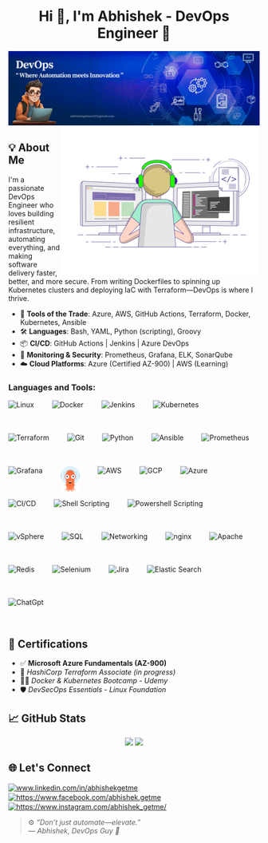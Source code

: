 <h1 align="center">Hi 👋, I'm Abhishek - DevOps Engineer 🚀</h1>

<div align="center">
  <img src="https://github.com/abhishekgetme12/abhishekgetme12/blob/main/Abhishek_DevOps.png" alt="DevOpsShack Banner">
</div>
<img align="right" alt="Coding" width="400" src="https://raw.githubusercontent.com/devSouvik/devSouvik/master/gif3.gif">

## 💡 About Me

I'm a passionate DevOps Engineer who loves building resilient infrastructure, automating everything, and making software delivery faster, better, and more secure. From writing Dockerfiles to spinning up Kubernetes clusters and deploying IaC with Terraform—DevOps is where I thrive.

- 🧰 **Tools of the Trade**: Azure, AWS, GitHub Actions, Terraform, Docker, Kubernetes, Ansible  
- 🛠️ **Languages**: Bash, YAML, Python (scripting), Groovy  
- 📦 **CI/CD**: GitHub Actions | Jenkins | Azure DevOps  
- 🔐 **Monitoring & Security**: Prometheus, Grafana, ELK, SonarQube  
- ☁️ **Cloud Platforms**: Azure (Certified AZ-900) | AWS (Learning)


<h3 align="left">Languages and Tools:</h3>
<div align="left" style="display: flex; flex-wrap: wrap; gap: 16px;">
    <img src="https://cdn.jsdelivr.net/gh/devicons/devicon/icons/linux/linux-original.svg" alt="Linux" height="50" style="margin-right:20px;" />
    <img src="https://cdn.jsdelivr.net/gh/devicons/devicon/icons/docker/docker-original.svg" alt="Docker" height="50" style="margin-right:20px;" />
    <img src="https://cdn.jsdelivr.net/gh/devicons/devicon/icons/jenkins/jenkins-original.svg" alt="Jenkins" height="50" style="margin-right:20px;" />
    <img src="https://cdn.jsdelivr.net/gh/devicons/devicon/icons/kubernetes/kubernetes-plain.svg" alt="Kubernetes" height="50" style="margin-right:20px;" />
    <img src="https://cdn.jsdelivr.net/gh/devicons/devicon/icons/terraform/terraform-original.svg" alt="Terraform" height="50" style="margin-right:20px;" />
    <img src="https://cdn.jsdelivr.net/gh/devicons/devicon/icons/git/git-original.svg" alt="Git" height="50" style="margin-right:20px;" />
    <img src="https://cdn.jsdelivr.net/gh/devicons/devicon/icons/python/python-original.svg" alt="Python" height="50" style="margin-right:20px;" />
    <img src="https://cdn.jsdelivr.net/gh/devicons/devicon/icons/ansible/ansible-original.svg" alt="Ansible" height="50" style="margin-right:20px;" />
    <img src="https://cdn.jsdelivr.net/gh/devicons/devicon/icons/prometheus/prometheus-original.svg" alt="Prometheus" height="50" style="margin-right:20px;" />
    <img src="https://cdn.jsdelivr.net/gh/devicons/devicon/icons/grafana/grafana-original.svg" alt="Grafana" height="50" style="margin-right:20px;" />
    <img src="https://raw.githubusercontent.com/cncf/artwork/master/projects/argo/icon/color/argo-icon-color.svg" alt="ArgoCD" height="50" style="margin-right:20px;" />
    <img src="https://cdn.jsdelivr.net/gh/devicons/devicon/icons/amazonwebservices/amazonwebservices-original-wordmark.svg" alt="AWS" height="50" style="margin-right:20px;" />
    <img src="https://cdn.jsdelivr.net/gh/devicons/devicon/icons/googlecloud/googlecloud-original.svg" alt="GCP" height="50" style="margin-right:20px;" />
    <img src="https://cdn.jsdelivr.net/gh/devicons/devicon/icons/azure/azure-original.svg" alt="Azure" height="50" style="margin-right:20px;" />
    <img src="https://cdn.jsdelivr.net/gh/devicons/devicon/icons/githubactions/githubactions-original.svg" alt="CI/CD" height="50" style="margin-right:20px;" />
    <img src="https://cdn.jsdelivr.net/gh/devicons/devicon/icons/bash/bash-original.svg" alt="Shell Scripting" height="50" style="margin-right:20px;" />
    <img src="https://cdn.jsdelivr.net/gh/devicons/devicon/icons/powershell/powershell-original.svg" alt="Powershell Scripting" height="50" style="margin-right:20px;" />
    <img src="https://cdn.jsdelivr.net/gh/devicons/devicon/icons/vsphere/vsphere-original.svg" alt="vSphere" height="50" style="margin-right:20px;" />
    <img src="https://cdn.jsdelivr.net/gh/devicons/devicon/icons/mysql/mysql-original.svg" alt="SQL" height="50" style="margin-right:20px;" />
    <img src="https://cdn.jsdelivr.net/gh/devicons/devicon/icons/networkx/networkx-original.svg" alt="Networking" height="50" style="margin-right:20px;" />
    <img src="https://cdn.jsdelivr.net/gh/devicons/devicon/icons/nginx/nginx-original.svg" alt="nginx" height="50" style="margin-right:20px;" />
    <img src="https://cdn.jsdelivr.net/gh/devicons/devicon/icons/apache/apache-original.svg" alt="Apache" height="50" style="margin-right:20px;" />
    <img src="https://cdn.jsdelivr.net/gh/devicons/devicon/icons/redis/redis-original.svg" alt="Redis" height="50" style="margin-right:20px;" />
    <img src="https://cdn.jsdelivr.net/gh/devicons/devicon/icons/selenium/selenium-original.svg" alt="Selenium" height="50" style="margin-right:20px;" />
    <img src="https://cdn.jsdelivr.net/gh/devicons/devicon/icons/jira/jira-original.svg" alt="Jira" height="50" style="margin-right:20px;" />
    <img src="https://cdn.jsdelivr.net/gh/devicons/devicon/icons/elasticsearch/elasticsearch-original.svg" alt="Elastic Search" height="50" style="margin-right:20px;" />
    <img src="https://upload.wikimedia.org/wikipedia/commons/0/04/ChatGPT_logo.svg" alt="ChatGpt" height="50" style="margin-right:20px;" />
</div>


## 📜 Certifications

- ✅ **Microsoft Azure Fundamentals (AZ-900)**  
- 🧠 *HashiCorp Terraform Associate* *(in progress)*  
- 🧑‍🎓 *Docker & Kubernetes Bootcamp - Udemy*  
- 🛡️ *DevSecOps Essentials - Linux Foundation*



## 📈 GitHub Stats

<p align="center">
  <img src="https://github-readme-stats.vercel.app/api?username=yourusername&show_icons=true&theme=radical" />
  <img src="https://github-readme-stats.vercel.app/api/top-langs/?username=yourusername&layout=compact&theme=radical" />
</p>



## 🌐 Let's Connect

<p align="left">
<a href="https://linkedin.com/in/www.linkedin.com/in/abhishekgetme" target="blank"><img align="center" src="https://raw.githubusercontent.com/rahuldkjain/github-profile-readme-generator/master/src/images/icons/Social/linked-in-alt.svg" alt="www.linkedin.com/in/abhishekgetme" height="30" width="40" /></a>
<a href="https://fb.com/https://www.facebook.com/abhishek.getme" target="blank"><img align="center" src="https://raw.githubusercontent.com/rahuldkjain/github-profile-readme-generator/master/src/images/icons/Social/facebook.svg" alt="https://www.facebook.com/abhishek.getme" height="30" width="40" /></a>
<a href="https://instagram.com/https://www.instagram.com/abhishek_getme/" target="blank"><img align="center" src="https://raw.githubusercontent.com/rahuldkjain/github-profile-readme-generator/master/src/images/icons/Social/instagram.svg" alt="https://www.instagram.com/abhishek_getme/" height="30" width="40" /></a>
</p>


> ⚙️ *“Don’t just automate—elevate.”*  
> — *Abhishek, DevOps Guy 🚀*
